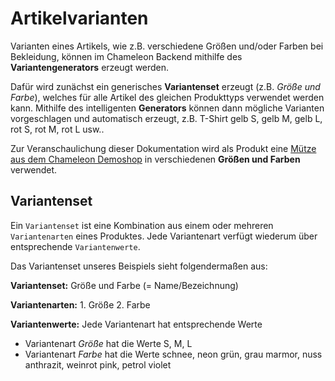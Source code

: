 # Artikelvarianten

Varianten eines Artikels, wie z.B. verschiedene Größen und/oder Farben bei Bekleidung, können im Chameleon Backend mithilfe des **Variantengenerators** erzeugt werden.

Dafür wird zunächst ein generisches **Variantenset** erzeugt \(z.B. _Größe und Farbe_\), welches für alle Artikel des gleichen Produkttyps verwendet werden kann. Mithilfe des intelligenten **Generators** können dann mögliche Varianten vorgeschlagen und automatisch erzeugt, z.B. T-Shirt gelb S, gelb M, gelb L, rot S, rot M, rot L usw..

Zur Veranschaulichung dieser Dokumentation wird als Produkt eine [Mütze aus dem Chameleon Demoshop](https://demo.chameleon-system.de/testmarke-3/gehaekeltes/merino-muetze-muetzen_pid_820_6702.html?_ref=spot3&url=%2FProdukte%2FGehaekeltes%2FMuetzen%2F) in verschiedenen **Größen und Farben** verwendet.

## Variantenset

Ein `Variantenset` ist eine Kombination aus einem oder mehreren `Variantenarten` eines Produktes. Jede Variantenart verfügt wiederum über entsprechende `Variantenwerte`.

Das Variantenset unseres Beispiels sieht folgendermaßen aus:

**Variantenset:** Größe und Farbe \(= Name/Bezeichnung\)

**Variantenarten:** 1. Größe 2. Farbe

**Variantenwerte:** Jede Variantenart hat entsprechende Werte

* Variantenart _Größe_ hat die Werte S, M, L
* Variantenart _Farbe_ hat die Werte schnee, neon grün, grau marmor, nuss anthrazit, weinrot pink, petrol violet

